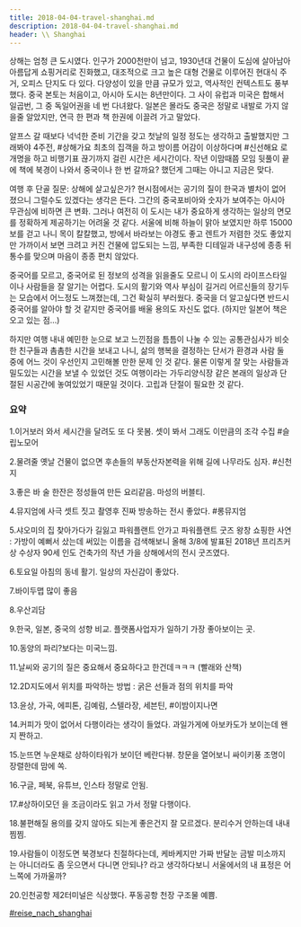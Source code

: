 ```yaml
---
title: 2018-04-04-travel-shanghai.md
description: 2018-04-04-travel-shanghai.md
header: \\ Shanghai
---
```


상해는 엄청 큰 도시였다. 인구가 2000천만이 넘고, 1930년대 건물이 도심에 살아남아 아름답게 쇼핑거리로 진화했고, 대조적으로 크고 높은 대형 건물로 이루어진 현대식 주거, 오피스 단지도 다 있다. 다양성이 있을 만큼 규모가 있고, 역사적인 컨텍스트도 풍부했다. 중국 본토는 처음이고, 아시아 도시는 8년만이다. 그 사이 유럽과 미국은 합해서 일곱번, 그 중 독일어권을 네 번 다녀왔다. 일본은 몰라도 중국은 정말로 내발로 가지 않을줄 알았지만, 연극 한 편과 책 한권에 이끌려 가고 말았다.



알프스 갈 때보다 넉넉한 준비 기간을 갖고 첫날의 일정 정도는 생각하고 출발했지만 그래봐야 4주전, #상해가요 최초의 집객을 하고 방이름 어감이 이상하다며 #신선해요 로 개명을 하고 비행기표 끊기까지 걸린 시간은 세시간이다. 작년 이맘때쯤 모임 뒷풀이 끝에 책에 북경이 나와서 중국이나 한 번 갈까요? 했던게 그때는 아니고 지금은 맞다.



여행 후 단골 질문: 상해에 살고싶은가? 현시점에서는 공기의 질이 한국과 별차이 없어졌으니 그럴수도 있겠다는 생각은 든다. 그간의 중국포비아와 숫자가 보여주는 아시아 무관심에 비하면 큰 변화. 그러나 여전히 이 도시는 내가 중요하게 생각하는 일상의 면모를 정확하게 제공하기는 어려울 것 같다. 서울에 비해 하늘이 맑아 보였지만 하루 15000보를 걷고 나니 목이 칼칼했고, 방에서 바라보는 야경도 좋고 렌트가 저렴한 것도 좋았지만 가까이서 보면 크려고 커진 건물에 압도되는 느낌, 부족한 디테일과 내구성에 종종 뒤통수를 맞으며 마음이 종종 편치 않았다.



중국어를 모르고, 중국어로 된 정보의 성격을 읽을줄도 모르니 이 도시의 라이프스타일이나 사람들을 잘 알기는 어렵다. 도시의 활기와 역사 부심이 길거리 어르신들의 장기두는 모습에서 어느정도 느껴졌는데, 그건 확실히 부러웠다. 중국을 더 알고싶다면 반드시 중국어를 알아야 할 것 같지만 중국어를 배울 용의도 자신도 없다. (하지만 일본어 책은 오고 있는 점…)



하지만 여행 내내 예민한 눈으로 보고 느낀점을 틈틈이 나눌 수 있는 공통관심사가 비슷한 친구들과 촘촘한 시간을 보내고 나니, 삶의 행복을 결정하는 단서가 환경과 사람 둘 중에 어느 것이 우선인지 고민해볼 만한 문제 인 것 같다. 물론 이렇게 잘 맞는 사람들과 밀도있는 시간을 보낼 수 있었던 것도 여행이라는 가두리양식장 같은 본래의 일상과 단절된 시공간에 놓여있었기 때문일 것이다. 고립과 단절이 필요한 것 같다.


### 요약

1.이거보러 와서 세시간을 달려도 또 다 못봄. 셋이 봐서 그래도 이만큼의 조각 수집 #슬립노모어

2.물려줄 옛날 건물이 없으면 후손들의 부동산자본력을 위해 길에 나무라도 심자. #신천지

3.좋은 바 술 한잔은 정성들여 만든 요리같음. 마성의 버블티.

4.뮤지엄에 사극 셋트 짓고 촬영후 진짜 방송하는 전시 좋았다. #롱뮤지엄

5.샤오미의 집 찾아가다가 길잃고 파워플랜트 안가고 파워플랜트 굿즈 왕창 쇼핑한 사연 : 가방이 예뻐서 샀는데 써있는 이름을 검색해보니 올해 3/8에 발표된 2018년 프리츠커상 수상자 90세 인도 건축가의 작년 가을 상해에서의 전시 굿즈였다.

6.토요일 아침의 동네 활기. 일상의 자신감이 좋았다.

7.바이두맵 많이 좋음

8.우산괴담

9.한국, 일본, 중국의 성향 비교. 플랫폼사업자가 일하기 가장 좋아보이는 곳.

10.동양의 파리?보다는 미국느낌.

11.날씨와 공기의 질은 중요해서 중요하다고 한건데ㅋㅋㅋ (빨래와 산책)

12.2D지도에서 위치를 파악하는 방법 : 굵은 선들과 점의 위치를 파악

13.윤상, 가곡, 에피톤, 김예림, 스텔라장, 세븐틴, #이밤이지나면

14.커피가 맛이 없어서 다행이라는 생각이 들었다. 과일가게에 아보카도가 보이는데 왠지 짠하고.

15.눈뜨면 누운채로 상하이타워가 보이던 베란다뷰. 창문을 열어보니 싸이키풍 조명이 장렬한데 맘에 쏙.

16.구글, 페북, 유튜브, 인스타 정말로 안됨.

17.#상하이모던 을 조금이라도 읽고 가서 정말 다행이다.

18.불편해질 용의를 갖지 않아도 되는게 좋은건지 잘 모르겠다. 분리수거 안하는데 내내 찜찜.

19.사람들이 이정도면 북경보다 친절하다는데, 케바케지만 가짜 반달눈 금발 미소까지는 아니더라도 좀 웃으면서 다니면 안되나? 라고 생각하다보니 서울에서의 내 표정은 어느쪽에 가까울까?

20.인천공항 제2터미널은 식상했다. 푸동공항 천장 구조물 예쁨.



[#reise_nach_shanghai](https://www.instagram.com/explore/tags/reise_nach_shanghai/)
